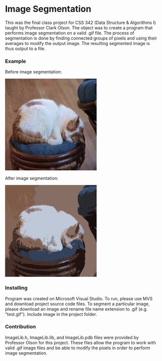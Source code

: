 # Image Segmentation

This was the final class project for CSS 342 (Data Structure & Algorithms I) taught by Professor Clark Olson. 
The object was to create a program that performs image segmentation on a valid .gif file. The process of segmentation is done
by finding connected groups of pixels and using their averages to modify the output image. The resulting 
segmented image is thus output to a file. 

### Example 

Before image segmentation: 

<img width="300" height="300" src="https://github.com/jonyu96/Image-Segmentation/blob/master/Program4/test.gif">

After image segmentation: 

<img width="300" height="300" src="https://github.com/jonyu96/Image-Segmentation/blob/master/Program4/testOutput.gif">

### Installing 

Program was created on Microsoft Visual Studio. To run, please use MVS and download project source code files. To segment a particular image, please download an image and rename file name extension to .gif (e.g. "test.gif"). Include image in the project folder. 

### Contribution 

ImageLib.h, ImageLib.lib, and ImageLib.pdb files were provided by Professor Olson for this project. These files allow the program to work with valid .gif image files and be able to modify the pixels in order to perform image segmentation. 
